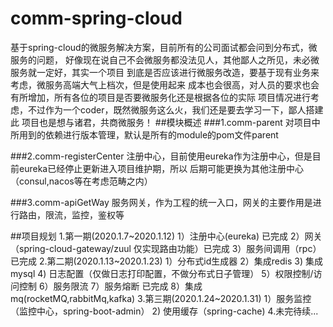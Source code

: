 # comm-spring-cloud
  基于spring-cloud的微服务解决方案，目前所有的公司面试都会问到分布式，微服务的问题，
  好像现在说自己不会微服务都没法见人，其他鄙人之所见，未必微服务就一定好，其实一个项目
  到底是否应该进行微服务改造，要基于现有业务来考虑，微服务高端大气上档次，但是使用起来
  成本也会很高，对人员的要求也会有所增加，所有各位的项目是否要微服务化还是根据各位的实际
  项目情况进行考虑，不过作为一个coder，既然微服务这么火，我们还是要去学习一下，鄙人搭建此
  项目也是想与诸君，共商微服务！
##模块概述
###1.comm-parent
  对项目中所用到的依赖进行版本管理，默认是所有的module的pom文件parent
 
###2.comm-registerCenter
  注册中心，目前使用eureka作为注册中心，但是目前eureka已经停止更新进入项目维护期，所以
  后期可能更换为其他注册中心（consul,nacos等在考虑范畴之内）

###3.comm-apiGetWay
  服务网关，作为工程的统一入口，网关的主要作用是进行路由，限流，监控，鉴权等
  
##项目规划
  1.第一期(2020.1.7~2020.1.12)
     1）注册中心(eureka) 已完成
     2）网关（spring-cloud-gateway/zuul 仅实现路由功能）已完成
     3）服务间调用（rpc）已完成
  2.第二期(2020.1.13~2020.1.23)
     1）分布式id生成器
     2）集成redis
     3) 集成mysql
     4) 日志配置（仅做日志打印配置，不做分布式日子管理）
     5）权限控制/访问控制
     6）服务限流
     7）服务熔断 已完成
     8）集成mq(rocketMQ,rabbitMq,kafka)
  3.第三期(2020.1.24~2020.1.31)
     1）服务监控（监控中心，spring-boot-admin）
     2) 使用缓存（spring-cache)
  4.未完待续...
    
